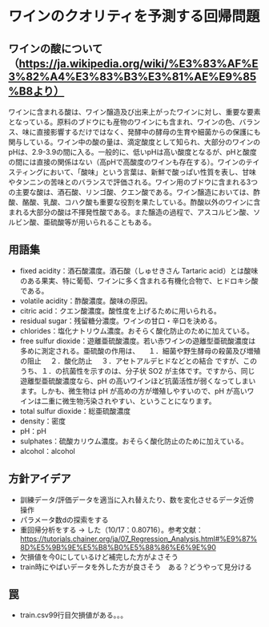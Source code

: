 # ワインのクオリティを予測する回帰問題
## ワインの酸について（https://ja.wikipedia.org/wiki/%E3%83%AF%E3%82%A4%E3%83%B3%E3%81%AE%E9%85%B8より）
ワインに含まれる酸は、ワイン醸造及び出来上がったワインに対し、重要な要素となっている。原料のブドウにも産物のワインにも含まれ、ワインの色、バランス、味に直接影響するだけではなく、発酵中の酵母の生育や細菌からの保護にも関与している。ワイン中の酸の量は、滴定酸度として知られ、大部分のワインのpHは、2.9-3.9の間に入る。一般的に、低いpHは高い酸度となるが、pHと酸度の間には直接の関係はない（高pHで高酸度のワインも存在する）。ワインのテイスティングにおいて、「酸味」という言葉は、新鮮で酸っぱい性質を表し、甘味やタンニンの苦味とのバランスで評価される。ワイン用のブドウに含まれる3つの主要な酸は、酒石酸、リンゴ酸、クエン酸である。ワイン醸造においては、酢酸、酪酸、乳酸、コハク酸も重要な役割を果たしている。酢酸以外のワインに含まれる大部分の酸は不揮発性酸である。また醸造の過程で、アスコルビン酸、ソルビン酸、亜硫酸等が用いられることもある。

## 用語集
* fixed acidity：酒石酸濃度。酒石酸（しゅせきさん Tartaric acid）とは酸味のある果実、特に葡萄、ワインに多く含まれる有機化合物で、ヒドロキシ酸である。
* volatile acidity：酢酸濃度。酸味の原因。
* citric acid：クエン酸濃度。酸性度を上げるために用いられる。
* residual sugar：残留糖分濃度。ワインの甘口・辛口を決める。
* chlorides：塩化ナトリウム濃度。おそらく酸化防止のために加えている。
* free sulfur dioxide：遊離亜硫酸濃度。若い赤ワインの遊離型亜硫酸濃度は多めに測定される。亜硫酸の作用は、
　１．細菌や野生酵母の殺菌及び増殖の阻止
　２．酸化防止
　３．アセトアルデヒドなどとの結合
ですが、このうち、１．の抗菌性を示すのは、分子状 SO2 が主体です。ですから、同じ遊離型亜硫酸濃度なら、pH の高いワインほど抗菌活性が弱くなってしまいます。しかも、微生物は pH が高めの方が増殖しやすいので、pH が高いワインは二重に微生物汚染されやすい、ということになります。
* total sulfur dioxide：総亜硫酸濃度
* density：密度
* pH：pH
* sulphates：硫酸カリウム濃度。おそらく酸化防止のために加えている。
* alcohol：alcohol
## 方針アイデア
* 訓練データ/評価データを適当に入れ替えたり、数を変化させるデータ近傍操作
* パラメータ数dの探索をする
* 重回帰分析をする → した（10/17：0.80716）。参考文献：https://tutorials.chainer.org/ja/07_Regression_Analysis.html#%E9%87%8D%E5%9B%9E%E5%B8%B0%E5%88%86%E6%9E%90
* 欠損値を今0にしているけど補完した方がよさそう
* train時にやばいデータを外した方が良さそう　ある？どうやって見分ける

## 罠
* train.csv99行目欠損値がある。。。
